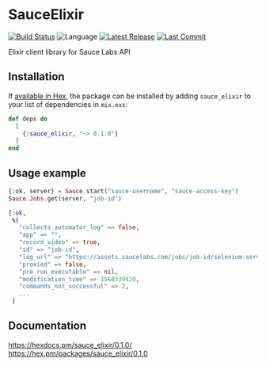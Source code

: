 # SauceElixir

[![Build Status](https://travis-ci.org/saucelabs/sauce-elixir.svg?branch=master)](https://travis-ci.org/saucelabs/sauce-elixir.svg?branch=master)
![Language](https://img.shields.io/badge/language-elixir-green.svg)
[![Latest Release][release badge]][release]
[![Last Commit][commit badge]][commit]

Elixir client library for Sauce Labs API

## Installation

If [available in Hex](https://hex.pm/docs/publish), the package can be installed
by adding `sauce_elixir` to your list of dependencies in `mix.exs`:

```elixir
def deps do
  [
    {:sauce_elixir, "~> 0.1.0"}
  ]
end
```

## Usage example

```elixir
{:ok, server} = Sauce.start("sauce-username", "sauce-access-key")
Sauce.Jobs.get(server, "job-id")

{:ok,
 %{
   "collects_automator_log" => false,
   "app" => "",
   "record_video" => true,
   "id" => "job-id",
   "log_url" => "https://assets.saucelabs.com/jobs/job-id/selenium-server.log",
   "proxied" => false,
   "pre_run_executable" => nil,
   "modification_time" => 1560339420,
   "commands_not_successful" => 2,
   ...
 }
 ```

 ## Documentation

 https://hexdocs.pm/sauce_elixir/0.1.0/
 https://hex.pm/packages/sauce_elixir/0.1.0

<!-- Links (alphabetically) -->
[commit]: https://github.com/saucelabs/sauce-elixir/commit/HEAD
[release]: https://github.com/saucelabs/sauce-elixir/releases/latest

<!-- Badges (alphabetically) -->
[commit badge]: https://img.shields.io/github/last-commit/saucelabs/sauce-elixir.svg
[release badge]: https://img.shields.io/github/release/saucelabs/sauce-elixir.svg
